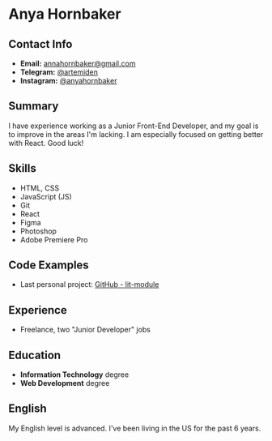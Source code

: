 # Anya Hornbaker

## Contact Info
- **Email:** [annahornbaker@gmail.com](mailto:annahornbaker@gmail.com)
- **Telegram:** [@artemiden](https://t.me/artemiden)
- **Instagram:** [@anyahornbaker](https://www.instagram.com/anyahornbaker)

## Summary
I have experience working as a Junior Front-End Developer, and my goal is to improve in the areas I'm lacking. I am especially focused on getting better with React. Good luck!

## Skills
- HTML, CSS
- JavaScript (JS)
- Git
- React
- Figma
- Photoshop
- Adobe Premiere Pro

## Code Examples
- Last personal project: [GitHub - lit-module](https://github.com/anyahb/lit-module)

## Experience
- Freelance, two "Junior Developer" jobs

## Education
- **Information Technology** degree
- **Web Development** degree

## English
My English level is advanced. I've been living in the US for the past 6 years.
